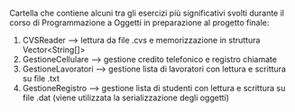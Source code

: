 Cartella che contiene alcuni tra gli esercizi più significativi svolti durante il corso di Programmazione a Oggetti in preparazione al progetto finale:

1) CVSReader --> lettura da file .cvs e memorizzazione in struttura Vector<String[]>
2) GestioneCellulare --> gestione credito telefonico e registro chiamate
3) GestioneLavoratori --> gestione lista di lavoratori con lettura e scrittura su file .txt
4) GestioneRegistro --> gestione lista di studenti con lettura e scrittura su file .dat (viene utilizzata la serializzazione degli oggetti)
